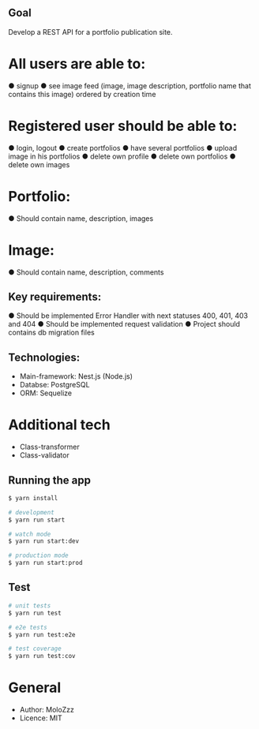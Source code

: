 ## Goal
Develop a REST API for a portfolio publication site.

# All users are able to:
● signup
● see image feed (image, image description, portfolio name that
contains this image) ordered by creation time

# Registered user should be able to:
● login, logout
● create portfolios
● have several portfolios
● upload image in his portfolios
● delete own profile
● delete own portfolios
● delete own images

# Portfolio:
● Should contain name, description, images
# Image:
● Should contain name, description, comments

## Key requirements:
● Should be implemented Error Handler with next statuses 400,
401, 403 and 404
● Should be implemented request validation
● Project should contains db migration files

## Technologies:
- Main-framework: Nest.js (Node.js)
- Databse: PostgreSQL
- ORM: Sequelize 

# Additional tech
- Class-transformer
- Class-validator

## Running the app

```bash
$ yarn install

# development
$ yarn run start

# watch mode
$ yarn run start:dev

# production mode
$ yarn run start:prod
```

## Test

```bash
# unit tests
$ yarn run test

# e2e tests
$ yarn run test:e2e

# test coverage
$ yarn run test:cov
```
# General
- Author: MoloZzz
- Licence: MIT